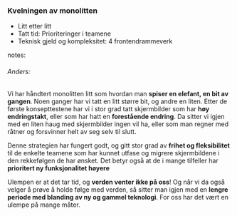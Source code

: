 ### Kvelningen av monolitten

* Litt etter litt
* Tatt tid: Prioriteringer i teamene
* Teknisk gjeld og kompleksitet: 4 frontendrammeverk


notes:
###### Anders:

Vi har håndtert monolitten litt som hvordan man **spiser en elefant, en bit av gangen**. Noen ganger har vi tatt en litt
større bit, og andre en liten. Etter de første konsepttestene har vi i stor grad tatt skjermbilder som har **høy
endringstakt**, eller som har hatt en **forestående endring**. Da sitter vi igjen med en liten haug med skjermbilder ingen 
vil ha, eller som man regner med råtner og forsvinner helt av seg selv til slutt.

Denne strategien har fungert godt, og gitt stor grad av **frihet og fleksibilitet** til de enkelte teamene som har 
kunnet utfase og migrere skjermbildene i den rekkefølgen de har ønsket. Det betyr også at de i mange tilfeller
har **prioritert ny funksjonalitet høyere**

Ulempen er at det tar tid, og **verden venter ikke på oss**! Og når vi da også velger å prøve å holde følge med verden,
så sitter man igjen med en **lengre periode med blanding av ny og gammel teknologi**. For oss har det vært en ulempe 
på mange måter.
